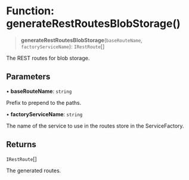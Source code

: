 # Function: generateRestRoutesBlobStorage()

> **generateRestRoutesBlobStorage**(`baseRouteName`, `factoryServiceName`): `IRestRoute`[]

The REST routes for blob storage.

## Parameters

• **baseRouteName**: `string`

Prefix to prepend to the paths.

• **factoryServiceName**: `string`

The name of the service to use in the routes store in the ServiceFactory.

## Returns

`IRestRoute`[]

The generated routes.
